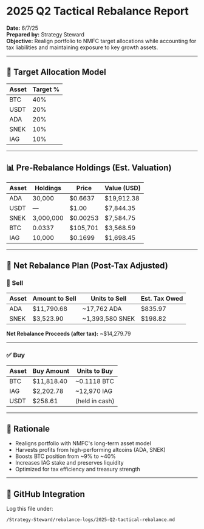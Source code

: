 
# 2025 Q2 Tactical Rebalance Report

**Date:** 6/7/25  
**Prepared by:** Strategy Steward  
**Objective:** Realign portfolio to NMFC target allocations while accounting for tax liabilities and maintaining exposure to key growth assets.

---

## 🎯 Target Allocation Model

| Asset | Target % |
|-------|----------|
| BTC   | 40%      |
| USDT  | 20%      |
| ADA   | 20%      |
| SNEK  | 10%      |
| IAG   | 10%      |

---

## 📊 Pre-Rebalance Holdings (Est. Valuation)

| Asset | Holdings | Price | Value (USD) |
|-------|----------|-------|-------------|
| ADA   | 30,000   | $0.6637 | $19,912.38 |
| USDT  | —        | $1.00  | $7,844.35  |
| SNEK  | 3,000,000| $0.00253 | $7,584.75  |
| BTC   | 0.0337   | $105,701 | $3,568.59  |
| IAG   | 10,000   | $0.1699 | $1,698.45  |

---

## 💸 Net Rebalance Plan (Post-Tax Adjusted)

### 🔻 Sell

| Asset | Amount to Sell | Units to Sell | Est. Tax Owed |
|-------|----------------|----------------|----------------|
| ADA   | $11,790.68     | ~17,762 ADA     | $835.97        |
| SNEK  | $3,523.90      | ~1,393,580 SNEK | $198.82        |

**Net Rebalance Proceeds (after tax):** ~$14,279.79

---

### ✅ Buy

| Asset | Buy Amount | Units to Buy |
|-------|------------|---------------|
| BTC   | $11,818.40 | ~0.1118 BTC   |
| IAG   | $2,202.78  | ~12,970 IAG   |
| USDT  | $258.61    | (held in cash) |

---

## 🧠 Rationale

- Realigns portfolio with NMFC's long-term asset model  
- Harvests profits from high-performing altcoins (ADA, SNEK)  
- Boosts BTC position from ~9% to ~40%  
- Increases IAG stake and preserves liquidity  
- Optimized for tax efficiency and treasury strength

---

## 📁 GitHub Integration

Log this file under:

```
/Strategy-Steward/rebalance-logs/2025-Q2-tactical-rebalance.md
```

